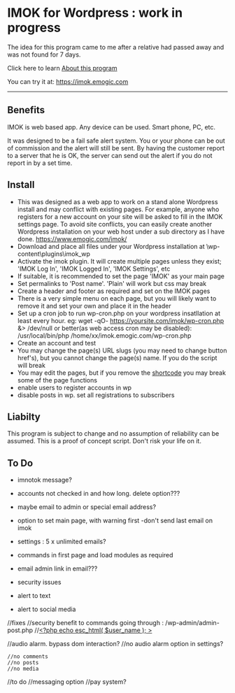 # IMOK for Wordpress : work in progress

The idea for this program came to me after a relative had passed away and was not found for 7 days.

Click here to learn [About this program](https://github.com/vpelss/imok_wp/blob/master/imok.md#about)

You can try it at: https://imok.emogic.com

-------------------------------------

## Benefits

IMOK is web based app. Any device can be used. Smart phone, PC, etc.

It was designed to be a fail safe alert system. You or your phone can be out of commission and the alert will still be sent.
By having the customer report to a server that he is OK, the server can send out the alert if you do not report in by a set time.

## Install

- This was designed as a web app to work on a stand alone Wordpress install and may conflict with existing pages.
For example, anyone who registers for a new account on your site will be asked to fill in the IMOK settings page.
To avoid site conflicts, you can easily create another Wordpress installation on your web host under a sub directory as I have done. https://www.emogic.com/imok/
- Download and place all files under your Wordpress installation at \wp-content\plugins\imok_wp
- Activate the imok plugin. It will create multiple pages unless they exist; 'IMOK Log In', 'IMOK Logged In', 'IMOK Settings', etc
- If suitable, it is recommended to set the page 'IMOK' as your main page
- Set permalinks to 'Post name'. 'Plain' will work but css may break
- Create a header and footer as required and set on the IMOK pages
- There is a very simple menu on each page, but you will likely want to remove it and set your own and place it in the header
- Set up a cron job to run wp-cron.php on your wordpress insatllation at least every hour. eg: wget -qO- https://yoursite.com/imok/wp-cron.php &> /dev/null or better(as web access cron may be disabled): 	/usr/local/bin/php /home/xx/imok.emogic.com/wp-cron.php
- Create an account and test
- You may change the page(s) URL slugs (you may need to change button href's), but you cannot change the page(s) name. If you do the script will break
- You may edit the pages, but if you remove the [shortcode](s) you may break some of the page functions
- enable users to register accounts in wp
- disable posts in wp. set all registrations to subscribers

## Liabilty

This program is subject to change and no assumption of reliability can be assumed.
This is a proof of concept script. Don't risk your life on it.

## To Do

- imnotok message?
- accounts not checked in and how long. delete option???
- maybe email to admin or special email address?
- option to set main page, with warning first
-don't send last email on imok
- settings : 5 x unlimited emails?

- commands in first page and load modules as required
- email admin link in email???
- security issues

- alert to text
- alert to social media

//fixes
	//security benefit to commands going through : /wp-admin/admin-post.php
	//<a href="<?php echo esc_url( $user_url ); >"><?php echo esc_html( $user_name ); ></a>

//audio alarm. bypass dom interaction?
//no audio alarm option in settings?

	//no comments
	//no posts
	//no media

//to do
	//messaging option
	//pay system?
